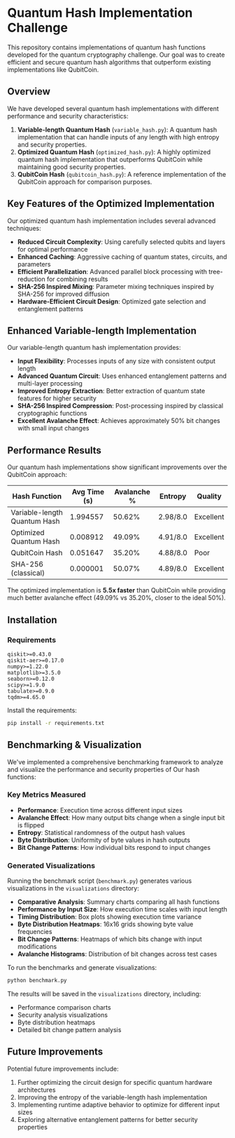 # Quantum Hash Implementation Challenge

This repository contains implementations of quantum hash functions developed for the quantum cryptography challenge. Our goal was to create efficient and secure quantum hash algorithms that outperform existing implementations like QubitCoin.

## Overview

We have developed several quantum hash implementations with different performance and security characteristics:

1. **Variable-length Quantum Hash** (`variable_hash.py`): A quantum hash implementation that can handle inputs of any length with high entropy and security properties.
2. **Optimized Quantum Hash** (`optimized_hash.py`): A highly optimized quantum hash implementation that outperforms QubitCoin while maintaining good security properties.
3. **QubitCoin Hash** (`qubitcoin_hash.py`): A reference implementation of the QubitCoin approach for comparison purposes.

## Key Features of the Optimized Implementation

Our optimized quantum hash implementation includes several advanced techniques:

- **Reduced Circuit Complexity**: Using carefully selected qubits and layers for optimal performance
- **Enhanced Caching**: Aggressive caching of quantum states, circuits, and parameters
- **Efficient Parallelization**: Advanced parallel block processing with tree-reduction for combining results
- **SHA-256 Inspired Mixing**: Parameter mixing techniques inspired by SHA-256 for improved diffusion
- **Hardware-Efficient Circuit Design**: Optimized gate selection and entanglement patterns

## Enhanced Variable-length Implementation

Our variable-length quantum hash implementation provides:

- **Input Flexibility**: Processes inputs of any size with consistent output length
- **Advanced Quantum Circuit**: Uses enhanced entanglement patterns and multi-layer processing
- **Improved Entropy Extraction**: Better extraction of quantum state features for higher security
- **SHA-256 Inspired Compression**: Post-processing inspired by classical cryptographic functions
- **Excellent Avalanche Effect**: Achieves approximately 50% bit changes with small input changes

## Performance Results

Our quantum hash implementations show significant improvements over the QubitCoin approach:

| Hash Function               | Avg Time (s) | Avalanche % | Entropy | Quality  |
|-----------------------------|--------------|-------------|---------|----------|
| Variable-length Quantum Hash| 1.994557     | 50.62%      | 2.98/8.0| Excellent|
| Optimized Quantum Hash      | 0.008912     | 49.09%      | 4.91/8.0| Excellent|
| QubitCoin Hash              | 0.051647     | 35.20%      | 4.88/8.0| Poor     |
| SHA-256 (classical)         | 0.000001     | 50.07%      | 4.89/8.0| Excellent|

The optimized implementation is **5.5x faster** than QubitCoin while providing much better avalanche effect (49.09% vs 35.20%, closer to the ideal 50%).



## Installation

### Requirements

```
qiskit>=0.43.0
qiskit-aer>=0.17.0
numpy>=1.22.0
matplotlib>=3.5.0
seaborn>=0.12.0
scipy>=1.9.0
tabulate>=0.9.0
tqdm>=4.65.0
```

Install the requirements:

```bash
pip install -r requirements.txt
```

## Benchmarking & Visualization

We've implemented a comprehensive benchmarking framework to analyze and visualize the performance and security properties of Our hash functions:

### Key Metrics Measured

- **Performance**: Execution time across different input sizes
- **Avalanche Effect**: How many output bits change when a single input bit is flipped
- **Entropy**: Statistical randomness of the output hash values
- **Byte Distribution**: Uniformity of byte values in hash outputs
- **Bit Change Patterns**: How individual bits respond to input changes

### Generated Visualizations

Running the benchmark script (`benchmark.py`) generates various visualizations in the `visualizations` directory:

- **Comparative Analysis**: Summary charts comparing all hash functions
- **Performance by Input Size**: How execution time scales with input length
- **Timing Distribution**: Box plots showing execution time variance
- **Byte Distribution Heatmaps**: 16x16 grids showing byte value frequencies
- **Bit Change Patterns**: Heatmaps of which bits change with input modifications
- **Avalanche Histograms**: Distribution of bit changes across test cases

To run the benchmarks and generate visualizations:

```bash
python benchmark.py
```


The results will be saved in the `visualizations` directory, including:
- Performance comparison charts
- Security analysis visualizations
- Byte distribution heatmaps
- Detailed bit change pattern analysis



## Future Improvements

Potential future improvements include:

1. Further optimizing the circuit design for specific quantum hardware architectures
2. Improving the entropy of the variable-length hash implementation
3. Implementing runtime adaptive behavior to optimize for different input sizes
4. Exploring alternative entanglement patterns for better security properties 
